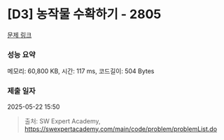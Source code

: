 # [D3] 농작물 수확하기 - 2805 

[문제 링크](https://swexpertacademy.com/main/code/problem/problemDetail.do?contestProbId=AV7GLXqKAWYDFAXB) 

### 성능 요약

메모리: 60,800 KB, 시간: 117 ms, 코드길이: 504 Bytes

### 제출 일자

2025-05-22 15:50



> 출처: SW Expert Academy, https://swexpertacademy.com/main/code/problem/problemList.do